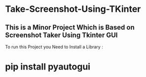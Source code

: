 # Take-Screenshot-Using-TKinter

<h2>This is a Minor Project Which is Based on Screenshot Taker Using Tkinter GUI </h2>

To run this Project you Need to Install a Library : 

<h1> pip install pyautogui </h3>
